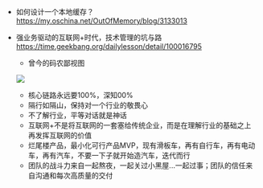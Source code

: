 * 如何设计一个本地缓存？ https://my.oschina.net/OutOfMemory/blog/3133013
* 强业务驱动的互联网+时代，技术管理的坑与路 https://time.geekbang.org/dailylesson/detail/100016795
    * 曾今的码农鄙视图
    
    ![](png/码农鄙视图.PNG)
    * 核心链路永远要100%，深知00%
    * 隔行如隔山，保持对一个行业的敬畏心
    * 不了解行业，平等对话就是神话
    * 互联网+不是将互联网的一套塞给传统企业，而是在理解行业的基础之上再发挥互联网的价值
    * 烂尾楼产品，最小化可行产品MVP，现有滑板车，再有自行车，再有电动车，再有汽车，不要一下子就开始造汽车，迭代而行
    * 团队的战斗力来自一起熬夜，一起关过小黑屋...一起过事；团队的信任来自沟通和每次高质量的交付